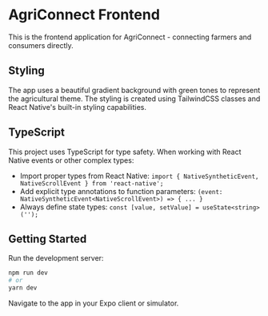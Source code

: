 # AgriConnect Frontend

This is the frontend application for AgriConnect - connecting farmers and consumers directly.

## Styling

The app uses a beautiful gradient background with green tones to represent the agricultural theme. The styling is created using TailwindCSS classes and React Native's built-in styling capabilities.

## TypeScript

This project uses TypeScript for type safety. When working with React Native events or other complex types:

- Import proper types from React Native: `import { NativeSyntheticEvent, NativeScrollEvent } from 'react-native';`
- Add explicit type annotations to function parameters: `(event: NativeSyntheticEvent<NativeScrollEvent>) => { ... }`
- Always define state types: `const [value, setValue] = useState<string>('');`

## Getting Started

Run the development server:

```bash
npm run dev
# or
yarn dev
```

Navigate to the app in your Expo client or simulator. 